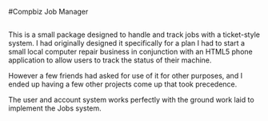 #Compbiz Job Manager

##

This is a small package designed to handle and track jobs with a ticket-style system. I had originally designed it specifically for a plan I had to start a small local computer repair business in conjunction with an HTML5 phone application to allow users to track the status of their machine.

However a few friends had asked for use of it for other purposes, and I ended up having a few other projects come up that took precedence.

The user and account system works perfectly with the ground work laid to implement the Jobs system.